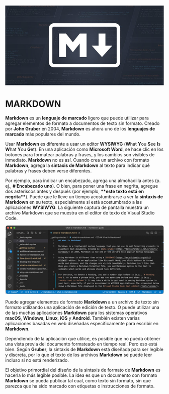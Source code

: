 
![MD_logo](/IMG/MD_logo.jpeg "Markdown")

# MARKDOWN

**Markdown** es un **lenguaje de marcado** ligero que puede utilizar para agregar elementos de formato a documentos de texto sin formato. Creado por **John Gruber** en 2004, **Markdown** es ahora uno de los **lenguajes de marcado** más populares del mundo.

Usar **Markdown** es diferente a usar un editor **WYSIWYG** (**W**hat **Y**ou **S**ee **I**s **W**hat **Y**ou **G**et). En una aplicación como **Microsoft Word**, se hace clic en los botones para formatear palabras y frases, y los cambios son visibles de inmediato. **Markdown** no es así. Cuando crea un archivo con formato **Markdown**, agrega la **sintaxis de Markdown** al texto para indicar qué palabras y frases deben verse diferentes.

Por ejemplo, para indicar un encabezado, agrega una almohadilla antes (p. ej., **# Encabezado uno**). O bien, para poner una frase en negrita, agregue dos asteriscos antes y después (por ejemplo, **\*\*este texto está en negrita\*\***). Puede que le lleve un tiempo acostumbrarse a ver la **sintaxis de Markdown** en su texto, especialmente si está acostumbrado a las aplicaciones **WYSIWYG**. La siguiente captura de pantalla muestra un archivo Markdown que se muestra en el editor de texto de Visual Studio Code.

![Ejemplo Markdown](/IMG/Ej_markdown.jpg "Ejemplo Markdown")

Puede agregar elementos de formato **Markdown** a un archivo de texto sin formato utilizando una aplicación de edición de texto. O puede utilizar una de las muchas aplicaciones **Markdown** para los sistemas operativos **macOS**, **Windows**, **Linux**, **iOS** y **Android**. También existen varias aplicaciones basadas en web diseñadas específicamente para escribir en **Markdown**.

Dependiendo de la aplicación que utilice, es posible que no pueda obtener una vista previa del documento formateado en tiempo real. Pero eso está bien. Según **Gruber**, la sintaxis de **Markdown** está diseñada para ser legible y discreta, por lo que el texto de los archivos **Markdown** se puede leer incluso si no está renderizado.

El objetivo primordial del diseño de la sintaxis de formato de **Markdown** es hacerla lo más legible posible. La idea es que un documento con formato **Markdown** se pueda publicar tal cual, como texto sin formato, sin que parezca que ha sido marcado con etiquetas o instrucciones de formato.
